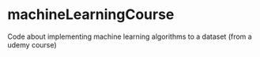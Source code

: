 # machineLearningCourse

Code about implementing machine learning algorithms to a dataset (from a udemy course)

